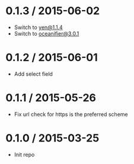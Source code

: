 
0.1.3 / 2015-06-02
==================

 * Switch to yen@1.1.4
 * Switch to oceanifier@3.0.1


0.1.2 / 2015-06-01
==================

 * Add select field


0.1.1 / 2015-05-26
==================

 * Fix url check for https is the preferred scheme


0.1.0 / 2015-03-25
==================

 * Init repo

